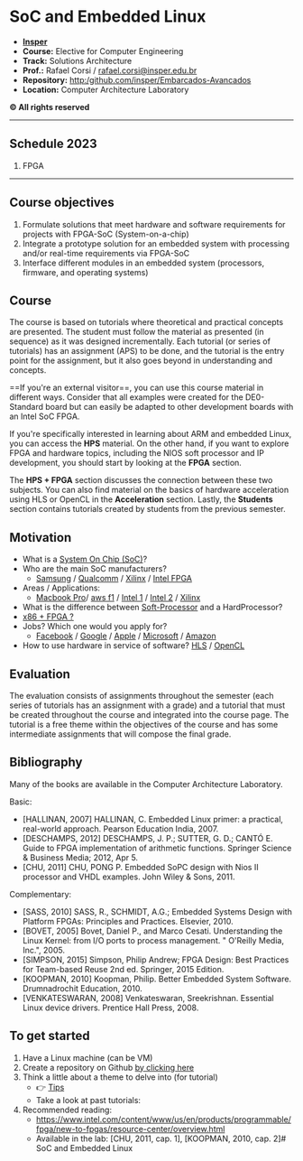 # SoC and Embedded Linux

- [**Insper**](https://www.insper.edu.br/)
- **Course:** Elective for Computer Engineering
- **Track:** Solutions Architecture
- **Prof.:** Rafael Corsi / rafael.corsi@insper.edu.br
- **Repository:** [http:/github.com/insper/Embarcados-Avancados](http:/github.com/insper/Embarcados-Avancados)
- **Location:** Computer Architecture Laboratory 

**© All rights reserved**

---

## Schedule 2023

1. FPGA 


---

## Course objectives

1. Formulate solutions that meet hardware and software requirements for projects with FPGA-SoC (System-on-a-chip)
2. Integrate a prototype solution for an embedded system with processing and/or real-time requirements via FPGA-SoC
3. Interface different modules in an embedded system (processors, firmware, and operating systems)

## Course

The course is based on tutorials where theoretical and practical concepts are presented. The student must follow the material as presented (in sequence) as it was designed incrementally. Each tutorial (or series of tutorials) has an assignment (APS) to be done, and the tutorial is the entry point for the assignment, but it also goes beyond in understanding and concepts.

==If you're an external visitor==, you can use this course material in different ways. Consider that all examples were created for the DE0-Standard board but can easily be adapted to other development boards with an Intel SoC FPGA.

If you're specifically interested in learning about ARM and embedded Linux, you can access the **HPS** material. On the other hand, if you want to explore FPGA and hardware topics, including the NIOS soft processor and IP development, you should start by looking at the **FPGA** section. 

The **HPS + FPGA** section discusses the connection between these two subjects. You can also find material on the basics of hardware acceleration using HLS or OpenCL in the **Acceleration** section. Lastly, the **Students** section contains tutorials created by students from the previous semester.

## Motivation

- What is a [System On Chip (SoC)](https://en.wikipedia.org/wiki/System_on_a_chip)?
- Who are the main SoC manufacturers?
    - [Samsung](https://en.wikipedia.org/wiki/List_of_Samsung_system-on-a-chips) / [Qualcomm](<https://en.wikipedia.org/wiki/List_of_Qualcomm_Snapdragon_systems-on-chip#Qualcomm_205,_Snapdragon_208,_210_and_212_(2014-17)>) / [Xilinx](https://www.xilinx.com/products/silicon-devices/soc.html) / [Intel FPGA](https://www.intel.com/content/www/us/en/products/programmable.html)
- Areas / Applications:
    - [Macbook Pro](https://www.redsharknews.com/technology/item/6408-apple-s-mac-pro-afterburner-what-just-happened)/ [aws f1](https://aws.amazon.com/ec2/instance-types/f1/) / [Intel 1](https://www.intel.com/content/www/us/en/products/programmable.html) / [Intel 2](http://www.innovatefpga.com) / [Xilinx](https://www.xilinx.com/applications.html)
- What is the difference between [Soft-Processor](https://www.intel.com/content/www/us/en/products/programmable/processor/nios-ii.html) and a HardProcessor?
- [x86 + FPGA ?](https://www.anandtech.com/show/12773/intel-shows-xeon-scalable-gold-6138p-with-integrated-fpga-shipping-to-vendors)
- Jobs? Which one would you apply for?
    - [Facebook](https://www.glassdoor.com.br/Vagas/Facebook-fpga-Vagas-EI_IE40772.0,8_KO9,13.htm?countryRedirect=true) / [Google](https://www.linkedin.com/jobs/search/?geoId=92000000&keywords=google%20fpga&location=Mundialmente) / [Apple](https://www.linkedin.com/jobs/search/?geoId=92000000&keywords=apple%20fpga&location=Mundialmente) / [Microsoft](https://www.linkedin.com/jobs/search/?geoId=92000000&keywords=microsoft%20fpga&location=Mundialmente) / [Amazon](https://www.linkedin.com/jobs/search/?geoId=92000000&keywords=amazon%20fpga&location=Mundialmente)
- How to use hardware in service of software?
  [HLS](https://www.intel.com/content/www/us/en/software/programmable/quartus-prime/hls-compiler.html)
  /
  [OpenCL](https://www.intel.com/content/www/us/en/software/programmable/sdk-for-opencl/overview.html)

## Evaluation

The evaluation consists of assignments throughout the semester (each series of tutorials has an assignment with a grade) and a tutorial that must be created throughout the course and integrated into the course page. The tutorial is a free theme within the objectives of the course and has some intermediate assignments that will compose the final grade.

## Bibliography

Many of the books are available in the Computer Architecture Laboratory.

Basic:

  - [HALLINAN, 2007] HALLINAN, C. Embedded Linux primer: a practical, real-world approach. Pearson Education India, 2007.
  - [DESCHAMPS, 2012] DESCHAMPS, J. P.; SUTTER, G. D.; CANTÓ E. Guide to FPGA implementation of arithmetic functions. Springer Science & Business Media; 2012, Apr 5.
  - [CHU, 2011] CHU, PONG P. Embedded SoPC design with Nios II processor and VHDL examples. John Wiley & Sons, 2011.

Complementary:

  - [SASS, 2010] SASS, R., SCHMIDT, A.G.; Embedded Systems Design with Platform FPGAs: Principles and Practices. Elsevier, 2010.
  - [BOVET, 2005] Bovet, Daniel P., and Marco Cesati. Understanding the Linux Kernel: from I/O ports to process management. " O'Reilly Media, Inc.", 2005.
  - [SIMPSON, 2015] Simpson, Philip Andrew; FPGA Design: Best Practices for Team-based Reuse 2nd ed. Springer, 2015 Edition.
  - [KOOPMAN, 2010] Koopman, Philip. Better Embedded System Software. Drumnadrochit Education, 2010.
  - [VENKATESWARAN, 2008] Venkateswaran, Sreekrishnan. Essential Linux device drivers. Prentice Hall Press, 2008.

## To get started

1. Have a Linux machine (can be VM)
1. Create a repository on Github [by clicking here](https://classroom.github.com/a/fGUME066)
1. Think a little about a theme to delve into (for tutorial)
    - :point_right: [Tips](Projeto-Overview)
    - Take a look at past tutorials:
1. Recommended reading:
    - https://www.intel.com/content/www/us/en/products/programmable/fpga/new-to-fpgas/resource-center/overview.html
    - Available in the lab: [CHU, 2011, cap. 1], [KOOPMAN, 2010, cap. 2]# SoC and Embedded Linux
